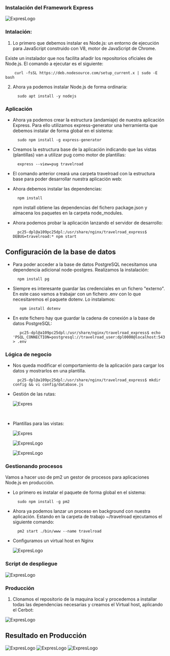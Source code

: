 
### Instalación del Framework Express

![ExpresLogo](/ut4/a2/img/ExpressLogo.png)

### Intalación:

1. Lo primero que debemos instalar es Node.js: un entorno de ejecución para JavaScript construido con V8, motor de JavaScript de Chrome.

Existe un instalador que nos facilita añadir los repositorios oficiales de Node.js. El comando a ejecutar es el siguiente:

        curl -fsSL https://deb.nodesource.com/setup_current.x | sudo -E bash

2. Ahora ya podemos instalar Node.js de forma ordinaria:

         sudo apt install -y nodejs

### Aplicación

- Ahora ya podemos crear la estructura (andamiaje) de nuestra aplicación Express. Para ello utilizamos express-generator una herramienta que debemos instalar de forma global en el sistema:

        sudo npm install -g express-generator

- Creamos la estructura base de la aplicación indicando que las vistas (plantillas) van a utilizar pug como motor de plantillas:

        express --view=pug travelroad

- El comando anterior creará una carpeta travelroad con la estructura base para poder desarrollar nuestra aplicación web:

- Ahora debemos instalar las dependencias:

        npm install

    npm install obtiene las dependencias del fichero package.json y almacena los paquetes en la carpeta node_modules.

- Ahora podemos probar la aplicación lanzando el servidor de desarrollo:

        pc25-dpl@a109pc25dpl:/usr/share/nginx/travelroad_express$ DEBUG=travelroad:* npm start


## Configuración de la base de datos

- Para poder acceder a la base de datos PostgreSQL necesitamos una dependencia adicional node-postgres. Realizamos la instalación:

        npm install pg

- Siempre es interesante guardar las credenciales en un fichero "externo". En este caso vamos a trabajar con un fichero .env con lo que necesitaremos el paquete dotenv. Lo instalamos:

         npm install dotenv

- En este fichero hay que guardar la cadena de conexión a la base de datos PostgreSQL:

         pc25-dpl@a109pc25dpl:/usr/share/nginx/travelroad_express$ echo 'PSQL_CONNECTION=postgresql://travelroad_user:dpl0000@localhost:5432/travelroad' > .env

### Lógica de negocio

- Nos queda modificar el comportamiento de la aplicación para cargar los datos y mostrarlos en una plantilla.

        pc25-dpl@a109pc25dpl:/usr/share/nginx/travelroad_express$ mkdir config && vi config/database.js

- Gestión de las rutas:

    ![Expres](/ut4/a2/img/RoutesExpress.png)
<br>

- Plantillas para las vistas:

    ![Expres](/ut4/a2/img/indexExpress.png)

    ![ExpresLogo](/ut4/a2/img/visitedExpress.png)

    ![ExpresLogo](/ut4/a2/img/wishedExpress.png)

### Gestionando procesos 

Vamos a hacer uso de pm2 un gestor de procesos para aplicaciones Node.js en producción.

- Lo primero es instalar el paquete de forma global en el sistema:

        sudo npm install -g pm2

- Ahora ya podemos lanzar un proceso en background con nuestra aplicación. Estando en la carpeta de trabajo ~/travelroad ejecutamos el siguiente comando:

        pm2 start ./bin/www --name travelroad

- Configuramos un virtual host en Nginx

    ![ExpresLogo](/ut4/a2/img/vhostLocal.png)


### Script de despliegue

![ExpresLogo](/ut4/a2/img/deployExpress.png)


### Producción


1. Clonamos el repositorio de la maquina local y procedemos a installar todas las dependencias necesarias y creamos el Virtual host, aplicando el Cerbot:

![ExpresLogo](/ut4/a2/img/vhostArkaniaExpress.png)

## Resultado en Producción

![ExpresLogo](/ut4/a2/img/FinalExpress.png)
![ExpresLogo](/ut4/a2/img/visitedExpressVista.png)
![ExpresLogo](/ut4/a2/img/wishedExpressVista.png)



